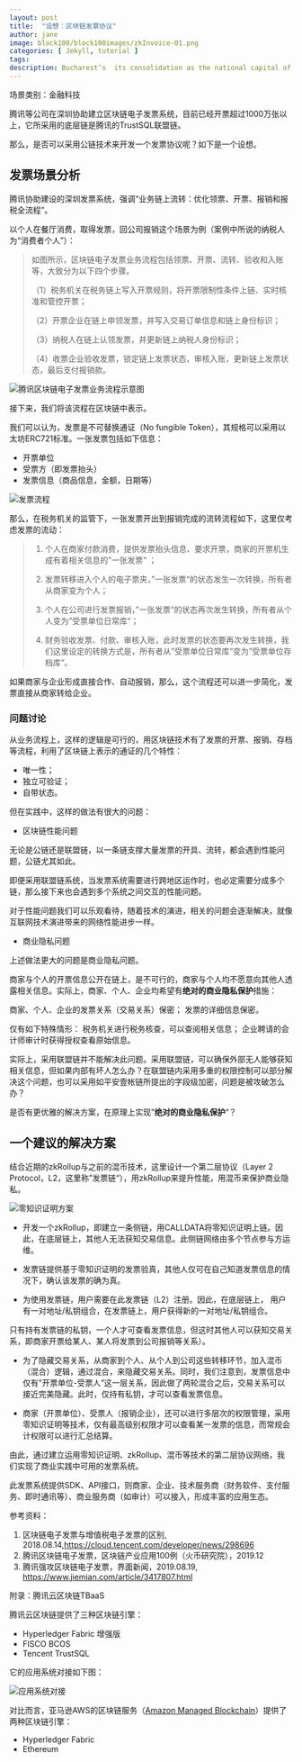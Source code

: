 ```yaml
---
layout: post
title:  "设想：区块链发票协议"
author: jane
image: block100/block100images/zkInvoice-01.png
categories: [ Jekyll, tutorial ]
tags: 
description: Bucharest’s  its consolidation as the national capital of Romania late in the 19th century. First mentioned as the “Citadel of București” in 1459, it became the residence of the famous Wallachian prince Vlad III the Impaler. # Add post description (optional)
---
```

场景类别：金融科技

腾讯等公司在深圳协助建立区块链电子发票系统，目前已经开票超过1000万张以上，它所采用的底层链是腾讯的TrustSQL联盟链。

那么，是否可以采用公链技术来开发一个发票协议呢？如下是一个设想。

## 发票场景分析

腾讯协助建设的深圳发票系统，强调“业务链上流转：优化领票、开票、报销和报税全流程”。

以个人在餐厅消费，取得发票，回公司报销这个场景为例（案例中所说的纳税人为“消费者个人”）：

> 如图所示，区块链电子发票业务流程包括领票、开票、流转、验收和入账等，大致分为以下四个步骤。
> 
> （1）税务机关在税务链上写入开票规则，将开票限制性条件上链、实时核准和管控开票；
> 
> （2）开票企业在链上申领发票，并写入交易订单信息和链上身份标识；
> 
> （3）纳税人在链上认领发票，井更新链上纳税人身份标识；
> 
> （4）收票企业验收发票，锁定链上发票状态，审核入账，更新链上发票状态，最后支付报销款。

![腾讯区块链电子发票业务流程示意图](/block100/block100images/tencent-fapiao.png)

接下来，我们将该流程在区块链中表示。

我们可以认为，发票是不可替换通证（No fungible Token），其规格可以采用以太坊ERC721标准。一张发票包括如下信息：

- 开票单位
- 受票方（即发票抬头）
- 发票信息（商品信息，金额，日期等）

![发票流程](/block100/block100images/zkInvoice-01.png)

那么，在税务机关的监管下，一张发票开出到报销完成的流转流程如下，这里仅考虑发票的流动：

> 1. 个人在商家付款消费，提供发票抬头信息、要求开票，商家的开票机生成有着相关信息的”一张发票“ ；
> 
> 2. 发票转移进入个人的电子票夹，”一张发票“的状态发生一次转换，所有者从商家变为个人；
> 
> 3. 个人在公司进行发票报销，”一张发票“的状态再次发生转换，所有者从个人变为”受票单位日常库“；
> 
> 4. 财务验收发票、付款、审核入账，此时发票的状态要再次发生转换，我们这里设定的转换方式是，所有者从”受票单位日常库“变为”受票单位存档库“。

如果商家与企业形成直接合作、自动报销，那么，这个流程还可以进一步简化，发票直接从商家转给企业。

### 问题讨论

从业务流程上，这样的逻辑是可行的，用区块链技术有了发票的开票、报销、存档等流程，利用了区块链上表示的通证的几个特性：

- 唯一性；
- 独立可验证；
- 自带状态。

但在实践中，这样的做法有很大的问题：

- 区块链性能问题

无论是公链还是联盟链，以一条链支撑大量发票的开具、流转，都会遇到性能问题，公链尤其如此。

即便采用联盟链系统，当发票系统需要进行跨地区运作时，也必定需要分成多个链，那么接下来也会遇到多个系统之间交互的性能问题。

对于性能问题我们可以乐观看待，随着技术的演进，相关的问题会逐渐解决，就像互联网技术演进带来的网络性能进步一样。

- 商业隐私问题

上述做法更大的问题是商业隐私问题。

商家与个人的开票信息公开在链上，是不可行的，商家与个人均不愿意向其他人透露相关信息。实际上，商家、个人、企业均希望有**绝对的商业隐私保护**措施：

商家、个人、企业的发票关系（交易关系）保密；
发票的详细信息保密。

仅有如下特殊情形：
税务机关进行税务核查，可以查阅相关信息；
企业聘请的会计师审计时获得授权查看原始信息。

实际上，采用联盟链并不能解决此问题。采用联盟链，可以确保外部无人能够获知相关信息，但如果内部有坏人怎么办？在联盟链内采用多重的权限控制可以部分解决这个问题，也可以采用如平安壹帐链所提出的字段级加密，问题是被攻破怎么办？

是否有更优雅的解决方案，在原理上实现”**绝对的商业隐私保护**“？

## 一个建议的解决方案

结合近期的zkRollup与之前的混币技术，这里设计一个第二层协议（Layer 2 Protocol，L2，这里称”发票链“），用zkRollup来提升性能，用混币来保护商业隐私。

![零知识证明方案](/block100/block100images/zkInvoice-01.png)

- 开发一个zkRollup，即建立一条侧链，用CALLDATA将零知识证明上链。因此，在底层链上，其他人无法获知交易信息。此侧链网络由多个节点参与方运维。

- 发票链提供基于零知识证明的发票验真，其他人仅可在自己知道发票信息的情况下，确认该发票的确为真。

- 为使用发票链，用户需要在此发票链（L2）注册。因此，在底层链上， 用户有一对地址/私钥组合，在发票链上，用户获得新的一对地址/私钥组合。
 
只有持有发票链的私钥，一个人才可查看发票信息，但这时其他人可以获知交易关系，即商家开票给某人、某人将发票到公司报销等关系）。

- 为了隐藏交易关系，从商家到个人、从个人到公司这些转移环节，加入混币（混合）逻辑，通过混合，来隐藏交易关系。同时，我们注意到，发票信息中仅有”开票单位-受票人“这一层关系，因此做了两轮混合之后，交易关系可以接近完美隐藏。此时，仅持有私钥，才可以查看发票信息。

- 商家（开票单位）、受票人（报销企业），还可以进行多层次的权限管理，采用零知识证明等技术，仅有最高级别权限才可以查看某一发票的信息，而常规会计权限可以进行汇总结算。

由此，通过建立运用零知识证明、zkRollup、混币等技术的第二层协议网络，我们实现了商业实践中可用的发票系统。

此发票系统提供SDK、API接口，则商家、企业、技术服务商（财务软件、支付服务、即时通讯等）、商业服务商（如审计）可以接入，形成丰富的应用生态。

参考资料：
1. 区块链电子发票与增值税电子发票的区别, 2018.08.14,https://cloud.tencent.com/developer/news/298696
2. 腾讯区块链电子发票，区块链产业应用100例（火币研究院），2019.12 
3. 腾讯强攻区块链电子发票，界面新闻，2019.08.19, https://www.jiemian.com/article/3417807.html 


附录：腾讯云区块链TBaaS

腾讯云区块链提供了三种区块链引擎：

- Hyperledger Fabric 增强版
- FISCO BCOS
- Tencent TrustSQL

它的应用系统对接如下图：

![应用系统对接](/block100/block100images/Tencent-TBaas.png)

 对比而言，亚马逊AWS的区块链服务（[Amazon Managed Blockchain](https://aws.amazon.com/cn/managed-blockchain/)）提供了两种区块链引擎：
 
 - Hyperledger Fabric
 - Ethereum
 